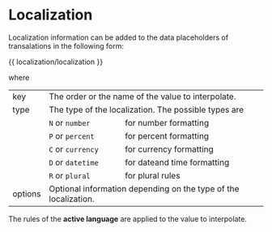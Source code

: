 <!-- ======================================================================
--- Search engine
title:          Localization
keywords:       localization, l10n
description:    Localization in ng-translation.
--- Menu system
order:          40
text:           Localization
hidden:         false
umbel:          false
--- Page properties
id:             
document:       
layout:         layout-2-left
$-left:         #side-menu
searchable:     true
--- Side menu
side-menu-root:     /documentation
side-menu-header:   Documentation
side-menu-top:      Installation
side-menu-depth:    2
======================================================================= -->

# Localization

Localization information can be added to the data placeholders of
transalations in the following form:

{{ localization/localization }}

where

<table>
  <tr>
    <td class="key">key</td>
    <td colspan="2">The order or the name of the value to interpolate.</td>
  </tr>
  <tr>
    <td class="key">type</td>
    <td colspan="2">The type of the localization. The possible types are</td>
  </tr>
  <tr>
    <td></td>
    <td><code>N</code> or <code>number</code></td>
    <td>for number formatting</td>
  </tr>
  <tr>
    <td></td>
    <td><code>P</code> or <code>percent</code></td>
    <td>for percent formatting</td>
  </tr>
  <tr>
    <td></td>
    <td><code>C</code> or <code>currency</code></td>
    <td>for currency formatting</td>
  </tr>
  <tr>
    <td></td>
    <td><code>D</code> or <code>datetime</code></td>
    <td>for dateand time formatting</td>
  </tr>
  <tr>
    <td></td>
    <td><code>R</code> or <code>plural</code></td>
    <td>for plural rules</td>
  </tr>
  <tr>
    <td class="key">options</td>
    <td colspan="2">Optional information depending on the type of the localization.</td>
  </tr>
</table>

The rules of the <b>active language</b> are applied to the value to interpolate.
